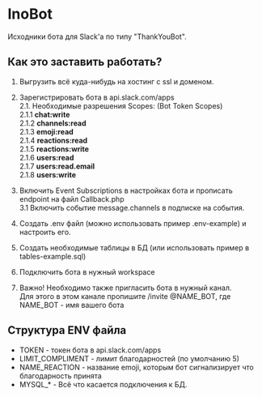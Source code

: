 # InoBot
Исходники бота для Slack'a по типу "ThankYouBot".


## Как это заставить работать?

1.  Выгрузить всё куда-нибудь на хостинг с ssl и доменом.

2. Зарегистрировать бота в api.slack.com/apps <br>
2.1. Необходимые разрешения Scopes: (Bot Token Scopes) <br>
2.1.1 **chat:write** <br>
2.1.2 **channels:read** <br>
2.1.3 **emoji:read** <br>
2.1.4 **reactions:read** <br>
2.1.5 **reactions:write** <br>
2.1.6 **users:read** <br>
2.1.7 **users:read.email** <br>
2.1.8 **users:write** <br>

3. Включить Event Subscriptions в настройках бота и прописать endpoint на файл Callback.php <br>
3.1 Включить событие message.channels в подписке на события.

4. Создать .env файл (можно использовать пример .env-example) и настроить его.

5. Создать необходимые таблицы в БД (или использовать пример в tables-example.sql)

6. Подключить бота в нужный workspace

7. Важно! Необходимо также пригласить бота в нужный канал. <br>
Для этого в этом канале пропишите /invite @NAME_BOT,  где NAME_BOT - имя вашего бота


## Структура ENV файла
* TOKEN - токен бота в api.slack.com/apps
* LIMIT_COMPLIMENT - лимит благодарностей (по умолчанию 5)
* NAME_REACTION - название emoji, которым бот сигнализирует что благодарность принята
* MYSQL_* - Всё что касается подключения к БД.

